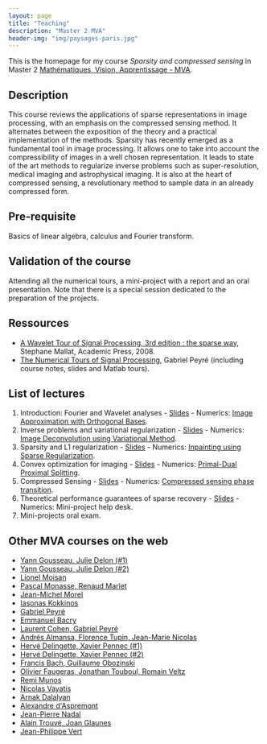 ```yaml
---
layout: page
title: "Teaching"
description: "Master 2 MVA"
header-img: "img/paysages-paris.jpg"
---
```


This is the homepage for my course _Sparsity and compressed sensing_ in Master 2 [Mathématiques, Vision, Apprentissage - MVA](http://www.math.ens-cachan.fr/version-francaise/formations/master-mva/).

Description
-----------------
This course reviews the applications of sparse representations in image processing, with an emphasis on the compressed sensing method. It alternates between the exposition of the theory and a practical implementation of the methods.	Sparsity has recently emerged as a fundamental tool in image processing. It allows one to take into account the compressibility of images in a well chosen representation. It leads to state of the art methods to regularize inverse problems such as super-resolution, medical imaging and astrophysical imaging. It is also at the heart of compressed sensing, a revolutionary method to sample data in an already compressed form.


Pre-requisite
-----------------
Basics of linear algebra, calculus and Fourier transform.


Validation of the course
-----------------
Attending all the numerical tours, a mini-project with a report and an oral presentation. Note that there is a special session dedicated to the preparation of the projects.


Ressources
-----------------

* [A Wavelet Tour of Signal Processing, 3rd edition : the sparse way](http://www.wavelet-tour.com/), Stephane Mallat, Academic Press, 2008.
* [The Numerical Tours of Signal Processing](http://www.numerical-tours.com/), Gabriel Peyré (including course notes, slides and Matlab tours).


List of lectures
-----------------

1. Introduction: Fourier and Wavelet analyses - [Slides](http://fr.slideshare.net/gpeyre/signal-processin-course-approximation) -
	Numerics: [Image Approximation with Orthogonal Bases](http://gpeyre.github.io/numerical-tours/matlab/coding_1_approximation/).
2. Inverse problems and variational regularization - [Slides](http://fr.slideshare.net/gpeyre/suivre-signal-processing-course-inverse-problems-regularization) -
	Numerics: [Image Deconvolution using Variational Method](http://gpeyre.github.io/numerical-tours/matlab/inverse_2_deconvolution_variational/).
3. Sparsity and L1 regularization - [Slides](http://fr.slideshare.net/gpeyre/signal-processing-course-sparse-regularization-of-inverse-problems) -
	Numerics: [Inpainting using Sparse Regularization](http://gpeyre.github.io/numerical-tours/matlab/inverse_5_inpainting_sparsity/).
4. Convex optimization for imaging - [Slides](http://fr.slideshare.net/gpeyre/signal-processing-course-convex-optimization) -  Numerics: [Primal-Dual Proximal Splitting](http://gpeyre.github.io/numerical-tours/matlab/optim_5_primal_dual/).
5. Compressed Sensing - [Slides](http://fr.slideshare.net/gpeyre/signal-processing-course-compressed-sensing) -
	Numerics: [Compressed sensing phase transition](http://gpeyre.github.io/numerical-tours/matlab/optim_4b_dr/).
6. Theoretical performance guarantees of sparse recovery - [Slides](http://fr.slideshare.net/gpeyre/signal-processing-course-theory-for-sparse-recovery) -
	Numerics: Mini-project help desk.
7. Mini-projects oral exam.


Other MVA courses on the web
-----------------

* [Yann Gousseau, Julie Delon  (#1)](http://perso.telecom-paristech.fr/~gousseau/MVA/)
* [Yann Gousseau, Julie Delon (#2)](http://delon.wp.mines-telecom.fr/enseignement/mva-analyse-dimages-et-geometrie-stochastique/)
* [Lionel Moisan](http://www.math-info.univ-paris5.fr/~moisan/mva/index.php)
* [Pascal Monasse, Renaud Marlet](http://imagine.enpc.fr/~monasse/Stereo/)
* [Jean-Michel Morel](http://dev.ipol.im/~morel/Dossier_MVA_2011_Cours_Transparents_Documents/Programme_Cours_MVA_et_Module_IPOL_Jean-Michel_Morel.pdf)
* [Iasonas Kokkinos ](http://vision.mas.ecp.fr/Personnel/iasonas/teaching.html)
* [Gabriel Peyr&eacute;](https://www.ceremade.dauphine.fr/~peyre/teaching/)
* [Emmanuel Bacry](http://www.cmap.polytechnique.fr/~bacry/MVA/)
* [Laurent Cohen, Gabriel Peyr&eacute;](https://www.ceremade.dauphine.fr/~cohen/MVA/)
* [Andr&eacute;s Almansa, Florence Tupin, Jean-Marie Nicolas](http://perso.telecom-paristech.fr/~almansa/MVA-ISat/)
* [Herv&eacute; Delingette, Xavier Pennec (#1)](http://www-sop.inria.fr/asclepios/cours/MVA-2012-2013/Module1/)
* [Herv&eacute; Delingette, Xavier Pennec (#2)](http://www-sop.inria.fr/asclepios/cours/MVA-2012-2013/Module2/)
* [Francis Bach, Guillaume Obozinski](http://www.di.ens.fr/~fbach/courses/fall2012/)
* [Olivier Faugeras, Jonathan Touboul, Romain Veltz](http://www-sop.inria.fr/members/Olivier.Faugeras/MVA/MMN.html)
* [Remi Munos](http://researchers.lille.inria.fr/~munos/master-mva/)
* [Nicolas Vayatis ](http://nvayatis.perso.math.cnrs.fr/mva_course_2012.xht)
* [Arnak Dalalyan ](http://certis.enpc.fr/~dalalyan/MVA.html)
* [Alexandre d'Aspremont](http://www.cmap.polytechnique.fr/~aspremon/OptConvexeM2.html)
* [Jean-Pierre Nadal](http://www.lps.ens.fr/~nadal/Cours/MVA/)
* [Alain Trouv&eacute;, Joan Glaunes](http://atrouve.perso.math.cnrs.fr/GEF/index.html)
* [Jean-Philippe Vert](http://cbio.ensmp.fr/~jvert/svn/kernelcourse/course/2013mva/index.htm)
